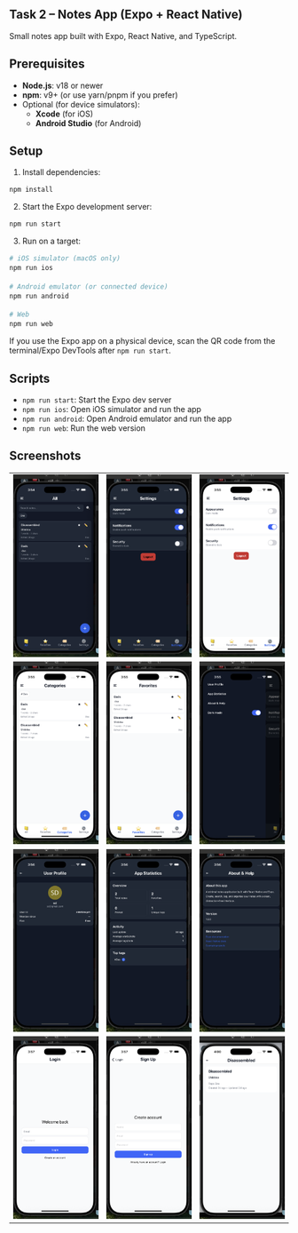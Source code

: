 ## Task 2 – Notes App (Expo + React Native)

Small notes app built with Expo, React Native, and TypeScript.

## Prerequisites

- **Node.js**: v18 or newer
- **npm**: v9+ (or use yarn/pnpm if you prefer)
- Optional (for device simulators):
  - **Xcode** (for iOS)
  - **Android Studio** (for Android)

## Setup

1. Install dependencies:

```bash
npm install
```

2. Start the Expo development server:

```bash
npm run start
```

3. Run on a target:

```bash
# iOS simulator (macOS only)
npm run ios

# Android emulator (or connected device)
npm run android

# Web
npm run web
```

If you use the Expo app on a physical device, scan the QR code from the terminal/Expo DevTools after `npm run start`.

## Scripts

- `npm run start`: Start the Expo dev server
- `npm run ios`: Open iOS simulator and run the app
- `npm run android`: Open Android emulator and run the app
- `npm run web`: Run the web version

## Screenshots

<table>
  <tr>
    <td><img src="screenshots/screenshot-01.png" alt="Screenshot 01" width="260" /></td>
    <td><img src="screenshots/screenshot-02.png" alt="Screenshot 02" width="260" /></td>
    <td><img src="screenshots/screenshot-03.png" alt="Screenshot 03" width="260" /></td>
  </tr>
  <tr>
    <td><img src="screenshots/screenshot-04.png" alt="Screenshot 04" width="260" /></td>
    <td><img src="screenshots/screenshot-05.png" alt="Screenshot 05" width="260" /></td>
    <td><img src="screenshots/screenshot-06.png" alt="Screenshot 06" width="260" /></td>
  </tr>
  <tr>
    <td><img src="screenshots/screenshot-07.png" alt="Screenshot 07" width="260" /></td>
    <td><img src="screenshots/screenshot-08.png" alt="Screenshot 08" width="260" /></td>
    <td><img src="screenshots/screenshot-09.png" alt="Screenshot 09" width="260" /></td>
  </tr>
  <tr>
    <td><img src="screenshots/screenshot-10.png" alt="Screenshot 10" width="260" /></td>
    <td><img src="screenshots/screenshot-11.png" alt="Screenshot 11" width="260" /></td>
    <td><img src="screenshots/screenshot-12.png" alt="Screenshot 12" width="260" /></td>
  </tr>
</table>

